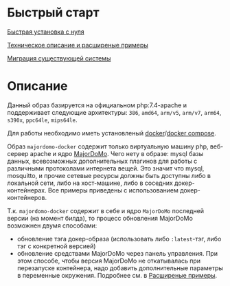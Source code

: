 # Быстрый старт
[Быстрая установка с нуля](firststart.md)

[Техническое описание и расширеные примеры](advanced.md)

[Миграция существующей системы](migration.md)

# Описание
Данный образ базируется на официальном php:7.4-apache и поддерживает следующие архитектуры: `386`, `amd64`, `arm/v5`, `arm/v7`, `arm64`, `s390x`, `ppc64le`, `mips64le`.

Для работы необходимо иметь установленый [docker](https://docs.docker.com/engine/)/[docker compose](https://docs.docker.com/compose/install/).

Образ `majordomo-docker` содержит только виртуальную машину php, веб-сервер apache и ядро [MajorDoMo](https://github.com/sergejey/majordomo). 
Чего нету в образе: mysql базы данных, всевозможных дополнительных плагинов для работы с различными протоколами интернета вещей. Это значит что mysql, mosquitto, и прочие сетевые ресурсы должны быть доступны либо в локальной сети, либо на хост-машине, либо в соседних докер-контейнерах. Все примеры приведены с использованием докер-контейнеров.

Т.к. `majordomo-docker` содержит в себе и ядро `MajorDoMo` последней версии (на момент билда), то процесс обновления MajorDoMo возможнен двумя способами:
- обновление тэга докер-образа (использовать либо `:latest`-тэг, либо тэг с конкретной версией)
- обновление средствами MajorDoMo через панель управления. При этом способе, чтобы версия MajorDoMo не откатывалась при перезапуске контейнера, надо добавить дополнительные параметры в переменные окружения. Подробнее см. в [Расширеные примеры](advanced.md).
